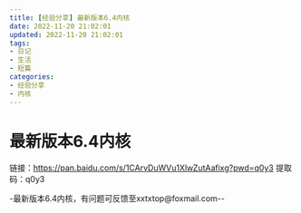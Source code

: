 ```yaml
---
title: [经验分享] 最新版本6.4内核
date: 2022-11-20 21:02:01
updated: 2022-11-20 21:02:01
tags: 
- 日记
- 生活
- 短篇
categories: 
- 经验分享
- 内核
---
```

# 最新版本6.4内核 

链接：<https://pan.baidu.com/s/1CArvDuWVu1XlwZutAafixg?pwd=q0y3>
提取码：q0y3

-最新版本6.4内核，有问题可反馈至xxtxtop@foxmail.com--